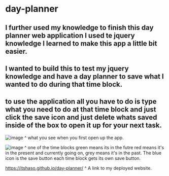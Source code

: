 # day-planner

## I further used my knowledge to finish this day planner web application I used te jquery knowledge I learned to make this app a little bit easier.

## I wanted to build this to test my jquery knowledge and have a day planner to save what I wanted to do during that time block.

## to use the application all you have to do is type what you need to do at that time block and just click the save icon and just delete whats saved inside of the box to open it up for your next task.

![image](https://user-images.githubusercontent.com/117330115/211284381-6d7d6977-ce4e-42c9-a850-bcc65eaf2507.png)
^ what you see when you first open up the app.

![image](https://user-images.githubusercontent.com/117330115/211284459-ee3bfcc0-4a83-4813-808d-549014d9f559.png)
^ one of the time blocks green means its in the futre red means it's in the present and currently going on, grey means it's in the past. The blue icon is the save button each time block gets its own save button.

https://itshaso.github.io/day-planner/
^ A link to my deployed website.

